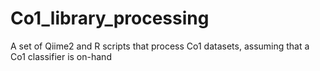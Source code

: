 # Co1_library_processing
A set of Qiime2 and R scripts that process Co1 datasets, assuming that a Co1 classifier is on-hand
